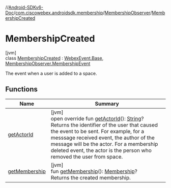 //[Android-SDKv6-Doc](../../../../index.md)/[com.ciscowebex.androidsdk.membership](../../index.md)/[MembershipObserver](../index.md)/[MembershipCreated](index.md)

# MembershipCreated

[jvm]\
class [MembershipCreated](index.md) : [WebexEvent.Base](../../../com.ciscowebex.androidsdk/-webex-event/-base/index.md), [MembershipObserver.MembershipEvent](../-membership-event/index.md)

The event when a user is added to a space.

## Functions

| Name | Summary |
|---|---|
| [getActorId](../../../com.ciscowebex.androidsdk/-webex-event/-base/get-actor-id.md) | [jvm]<br>open override fun [getActorId](../../../com.ciscowebex.androidsdk/-webex-event/-base/get-actor-id.md)(): [String](https://kotlinlang.org/api/latest/jvm/stdlib/kotlin/-string/index.html)?<br>Returns the identifier of the user that caused the event to be sent. For example, for a messsage received event, the author of the message will be the actor. For a membership deleted event, the actor is the person who removed the user from space. |
| [getMembership](get-membership.md) | [jvm]<br>fun [getMembership](get-membership.md)(): [Membership](../../-membership/index.md)?<br>Returns the created membership. |
